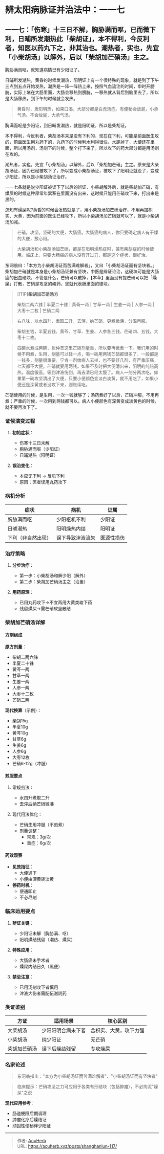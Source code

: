 # 辨太阳病脉证并治法中：一一七


## 一一七：「伤寒」十三日不解，胸胁满而呕，已而微下利，日晡所发潮热此「柴胡证」，本不得利，今反利者，知医以药丸下之，非其治也。潮热者，实也，先宜「小柴胡汤」以解外，后以「柴胡加芒硝汤」主之。

<!--more-->

胸胁满而呕，就知道病情已有少阳证了。

日晡所发潮热，黄昏的时候发潮热，阳明证上有一个很特殊的现象，就是到了下午三点到五点开始发热，潮热是一阵一阵热上来，按照气血流注的时间，申时开膀胱，实际上堵在大肠里面，大肠会移热到膀胱，一移热就从背后到脑里去了，所以是大肠移热，到下午的时候就会发热。

> 黄昏时，发阳明热，如果口渴，大部分都是白虎汤症。有便秘会放屁，小承气汤。不会放屁，大承气汤。

胸满而呕是少阳证，到日晡发潮热，就是阳明证，所以是柴胡证。

本不得利，今反利者，柴胡汤本来是没有下利的，现在在下利，可能是前面医生攻的，前面医生用丸药下的，丸药下的时候利水利得很快，水跑掉了，大便还在里面，所以用汤剂，汤剂下的时候，整个打下来了，所以攻下的药大部分都是用汤剂在攻的。

潮热者，实也，先宜「小柴胡汤」以解外，后以「柴胡加芒硝」主之。原来是大柴胡汤证，因为已经被攻下了，所以变成小柴胡汤证，被攻下了阳明证就没了，变成少阳证，所以是小柴胡汤证治疗。

一一七条就是说少阳证被误下了以后的辨证，小柴胡解外后，就是柴胡加芒硝，有燥屎的时候这种屎常年累积在里面没有出来，这时候只能用芒硝攻下来，打出来是黑的。

怎知有燥屎呢?黄昏的时候会发热就是了，用小柴胡汤加芒硝治疗，不用再加枳实、大黄，因为前面的医生已经攻下，所以小柴胡汤加芒硝就可以了，就是小柴胡汤加减。

> 芒硝，攻坚。坚硬的大便，大肠癌。大肠癌的病人，你只要确定病人有干燥的大便，放心用。

> 大柴胡汤和小柴胡汤加芒硝，都是在阳明燥热症时，兼有柴胡症的时候使用。临床上，只要大肠癌的病人没有开过刀，都是这个症状，很好治。

东洞翁曰：「本方为小柴胡汤证而苦满难解者」，又曰「小柴胡汤证而有坚块者。」 柴胡加芒硝就是本身是小柴胡汤证兼有坚块，中医是辨证论治，这硬块可能是大肠癌的出血硬块，不管是什么，芒硝可以散掉，【本草】里面没有提芒硝可以把「燥屎」打散，芒硝是攻坚的峻药，坚就代表肠里面的硬块。

> [!TIP]**柴胡加芒硝汤方**
>
> 柴胡二两六铢 | 半夏二十铢 | 黄苓一两 | 甘草一两 | 生姜一两 | 人参一两 | 大枣十二枚 | 芒硝二两
>
> 右八味，以水四升，煮取二升，去滓，纳芒硝，更煮微沸，分温再服。

> 柴胡五钱，半夏五钱，黄芩、甘草、生姜、人参各三钱，芒硝四、五钱，大枣十二枚。

> 四碗水煮成两碗，张仲景这里芒硝剂量重，所以要再微煮一下。我们用的时候不用煮，生用，剂量可以轻一点，喝一碗用两钱芒硝都很多了，一般都是一钱多，剂量很重要，宁肯一剂给病人去掉，也不要好几剂，有严重压痛，七天都不大便，芒硝就要用两钱。如果不及时把大便清出来，阳明的纯热高热，温度很高，等到津液伤到，再去清已经太慢了。病人一剂分两次吃，如果第一碗攻坚清出了大便，只要小便颜色变淡白淡黄，就不用吃了，如果小便还是深黄或者没攻下来，则继续吃。

芒硝使用的时候，是生用，一次一钱就够了；汤药煮好了以后，芒硝冲服，不用再煮；严重的时候，一次用到两钱都可以。病人小便颜色有深黄变成淡黄色的时候，就不要再攻下了。

### 证候演变过程
1. **初始症状**：
   - 伤寒十三日未解
   - 胸胁满而呕（少阳证）
   - 日晡潮热（阳明证）

2. **误治变化**：
   - 本应无下利 → 反见下利
   - 原因：医者误用丸药攻下

### 病机分析
| 症状                | 病机                     | 证属       |
|---------------------|--------------------------|------------|
| 胸胁满而呕          | 少阳枢机不利             | 少阳证     |
| 日晡潮热            | 阳明燥热内结             | 阳明证     |
| 下利（非自然出现）   | 误下导致津液流失         | 医源性损伤 |

### 治疗策略
1. **分步治疗**：
   - 第一步：小柴胡汤和解少阳（解外）
   - 第二步：柴胡加芒硝汤主之（治里）

2. **用药原理**：
   - 已用丸药攻下→不宜再用大黄类峻下药
   - 残留燥屎→需芒硝软坚散结

### 柴胡加芒硝汤详解
#### 方剂组成
**原方剂量**：
- 柴胡二两六铢
- 半夏二十铢
- 黄芩一两
- 甘草一两
- 生姜一两
- 人参一两
- 大枣十二枚
- 芒硝二两

**现代换算**（示例）：
- 柴胡15g
- 半夏10g
- 黄芩10g
- 甘草6g
- 生姜6g
- 人参6g
- 大枣12枚
- 芒硝6-12g（冲服）

#### 煎服要点
1. 常规煎法：
   - 水四升煮取二升
   - 去滓后纳芒硝微沸

2. 现代用法优化：
   - 芒硝生用冲服（不煎煮）
   - 剂量调整：
     - 常规：3g/次
     - 重症：6g/次

#### 药效观察
- **见效指征**：
  - 大便通下
  - 小便由深黄转淡黄
- **停药时机**：
  - 便通即止
  - 不必尽剂

### 临床运用要点
1. **辨证关键**：
   - 少阳证未解（胸胁满、呕）
   - 阳明燥结残留（潮热、燥屎）

2. **特殊应用**：
   - 大肠癌未手术者
   - 燥屎内结日久（黑便）

3. **禁忌注意**：
   - 已用汤剂攻下者慎用
   - 津液大伤者需配伍滋阴药

### 类证鉴别
| 方证           | 适用场景                     | 核心区别               |
|----------------|------------------------------|------------------------|
| 大柴胡汤       | 少阳阳明合病未下者           | 含枳实、大黄，攻下力强 |
| 小柴胡汤       | 纯少阳证                     | 无芒硝                 |
| 柴胡加芒硝汤   | 误下后燥结残留               | 专攻燥屎               |

### 名家论述
> 东洞翁指出："本方为小柴胡汤证而苦满难解者"、"小柴胡汤证而有坚块者"

> 临床提示：芒硝攻坚之力可应用于各类有形结块（包括肿瘤），不必拘泥"燥屎"之说

**现代应用参考**：
- 肠道梗阻后期调理
- 肿瘤化疗后燥结证
- 顽固性便秘伴少阳证

---

> 作者: [AcuHerb](https://acuherb.xyz)  
> URL: https://acuherb.xyz/posts/shanghanlun-117/  

